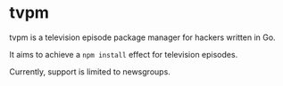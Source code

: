 tvpm
====

tvpm is a television episode package manager for hackers written in Go.

It aims to achieve a `npm install` effect for television episodes.

Currently, support is limited to newsgroups.
